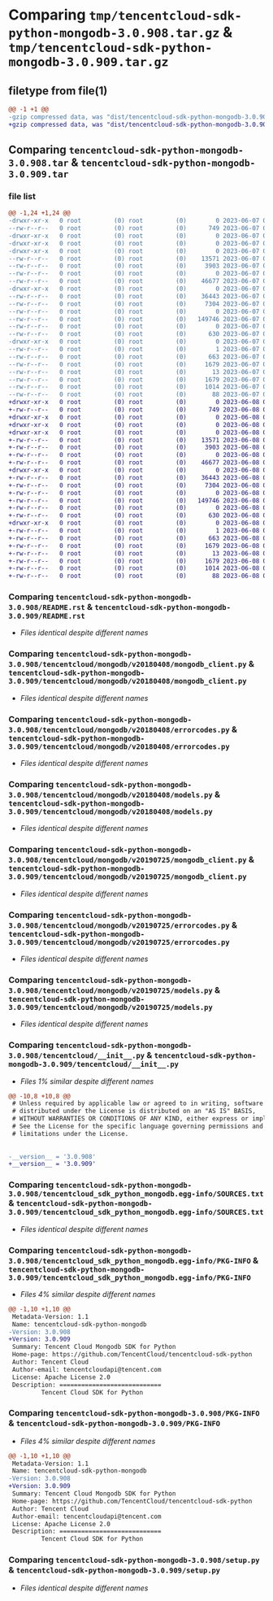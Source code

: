 # Comparing `tmp/tencentcloud-sdk-python-mongodb-3.0.908.tar.gz` & `tmp/tencentcloud-sdk-python-mongodb-3.0.909.tar.gz`

## filetype from file(1)

```diff
@@ -1 +1 @@
-gzip compressed data, was "dist/tencentcloud-sdk-python-mongodb-3.0.908.tar", last modified: Wed Jun  7 00:28:27 2023, max compression
+gzip compressed data, was "dist/tencentcloud-sdk-python-mongodb-3.0.909.tar", last modified: Thu Jun  8 00:29:13 2023, max compression
```

## Comparing `tencentcloud-sdk-python-mongodb-3.0.908.tar` & `tencentcloud-sdk-python-mongodb-3.0.909.tar`

### file list

```diff
@@ -1,24 +1,24 @@
-drwxr-xr-x   0 root         (0) root         (0)        0 2023-06-07 00:28:27.000000 tencentcloud-sdk-python-mongodb-3.0.908/
--rw-r--r--   0 root         (0) root         (0)      749 2023-06-07 00:28:27.000000 tencentcloud-sdk-python-mongodb-3.0.908/README.rst
-drwxr-xr-x   0 root         (0) root         (0)        0 2023-06-07 00:28:27.000000 tencentcloud-sdk-python-mongodb-3.0.908/tencentcloud/
-drwxr-xr-x   0 root         (0) root         (0)        0 2023-06-07 00:28:27.000000 tencentcloud-sdk-python-mongodb-3.0.908/tencentcloud/mongodb/
-drwxr-xr-x   0 root         (0) root         (0)        0 2023-06-07 00:28:27.000000 tencentcloud-sdk-python-mongodb-3.0.908/tencentcloud/mongodb/v20180408/
--rw-r--r--   0 root         (0) root         (0)    13571 2023-06-07 00:28:27.000000 tencentcloud-sdk-python-mongodb-3.0.908/tencentcloud/mongodb/v20180408/mongodb_client.py
--rw-r--r--   0 root         (0) root         (0)     3903 2023-06-07 00:28:27.000000 tencentcloud-sdk-python-mongodb-3.0.908/tencentcloud/mongodb/v20180408/errorcodes.py
--rw-r--r--   0 root         (0) root         (0)        0 2023-06-07 00:28:27.000000 tencentcloud-sdk-python-mongodb-3.0.908/tencentcloud/mongodb/v20180408/__init__.py
--rw-r--r--   0 root         (0) root         (0)    46677 2023-06-07 00:28:27.000000 tencentcloud-sdk-python-mongodb-3.0.908/tencentcloud/mongodb/v20180408/models.py
-drwxr-xr-x   0 root         (0) root         (0)        0 2023-06-07 00:28:27.000000 tencentcloud-sdk-python-mongodb-3.0.908/tencentcloud/mongodb/v20190725/
--rw-r--r--   0 root         (0) root         (0)    36443 2023-06-07 00:28:27.000000 tencentcloud-sdk-python-mongodb-3.0.908/tencentcloud/mongodb/v20190725/mongodb_client.py
--rw-r--r--   0 root         (0) root         (0)     7304 2023-06-07 00:28:27.000000 tencentcloud-sdk-python-mongodb-3.0.908/tencentcloud/mongodb/v20190725/errorcodes.py
--rw-r--r--   0 root         (0) root         (0)        0 2023-06-07 00:28:27.000000 tencentcloud-sdk-python-mongodb-3.0.908/tencentcloud/mongodb/v20190725/__init__.py
--rw-r--r--   0 root         (0) root         (0)   149746 2023-06-07 00:28:27.000000 tencentcloud-sdk-python-mongodb-3.0.908/tencentcloud/mongodb/v20190725/models.py
--rw-r--r--   0 root         (0) root         (0)        0 2023-06-07 00:28:27.000000 tencentcloud-sdk-python-mongodb-3.0.908/tencentcloud/mongodb/__init__.py
--rw-r--r--   0 root         (0) root         (0)      630 2023-06-07 00:28:27.000000 tencentcloud-sdk-python-mongodb-3.0.908/tencentcloud/__init__.py
-drwxr-xr-x   0 root         (0) root         (0)        0 2023-06-07 00:28:27.000000 tencentcloud-sdk-python-mongodb-3.0.908/tencentcloud_sdk_python_mongodb.egg-info/
--rw-r--r--   0 root         (0) root         (0)        1 2023-06-07 00:28:27.000000 tencentcloud-sdk-python-mongodb-3.0.908/tencentcloud_sdk_python_mongodb.egg-info/dependency_links.txt
--rw-r--r--   0 root         (0) root         (0)      663 2023-06-07 00:28:27.000000 tencentcloud-sdk-python-mongodb-3.0.908/tencentcloud_sdk_python_mongodb.egg-info/SOURCES.txt
--rw-r--r--   0 root         (0) root         (0)     1679 2023-06-07 00:28:27.000000 tencentcloud-sdk-python-mongodb-3.0.908/tencentcloud_sdk_python_mongodb.egg-info/PKG-INFO
--rw-r--r--   0 root         (0) root         (0)       13 2023-06-07 00:28:27.000000 tencentcloud-sdk-python-mongodb-3.0.908/tencentcloud_sdk_python_mongodb.egg-info/top_level.txt
--rw-r--r--   0 root         (0) root         (0)     1679 2023-06-07 00:28:27.000000 tencentcloud-sdk-python-mongodb-3.0.908/PKG-INFO
--rw-r--r--   0 root         (0) root         (0)     1014 2023-06-07 00:28:27.000000 tencentcloud-sdk-python-mongodb-3.0.908/setup.py
--rw-r--r--   0 root         (0) root         (0)       88 2023-06-07 00:28:27.000000 tencentcloud-sdk-python-mongodb-3.0.908/setup.cfg
+drwxr-xr-x   0 root         (0) root         (0)        0 2023-06-08 00:29:13.000000 tencentcloud-sdk-python-mongodb-3.0.909/
+-rw-r--r--   0 root         (0) root         (0)      749 2023-06-08 00:29:13.000000 tencentcloud-sdk-python-mongodb-3.0.909/README.rst
+drwxr-xr-x   0 root         (0) root         (0)        0 2023-06-08 00:29:13.000000 tencentcloud-sdk-python-mongodb-3.0.909/tencentcloud/
+drwxr-xr-x   0 root         (0) root         (0)        0 2023-06-08 00:29:13.000000 tencentcloud-sdk-python-mongodb-3.0.909/tencentcloud/mongodb/
+drwxr-xr-x   0 root         (0) root         (0)        0 2023-06-08 00:29:13.000000 tencentcloud-sdk-python-mongodb-3.0.909/tencentcloud/mongodb/v20180408/
+-rw-r--r--   0 root         (0) root         (0)    13571 2023-06-08 00:29:13.000000 tencentcloud-sdk-python-mongodb-3.0.909/tencentcloud/mongodb/v20180408/mongodb_client.py
+-rw-r--r--   0 root         (0) root         (0)     3903 2023-06-08 00:29:13.000000 tencentcloud-sdk-python-mongodb-3.0.909/tencentcloud/mongodb/v20180408/errorcodes.py
+-rw-r--r--   0 root         (0) root         (0)        0 2023-06-08 00:29:13.000000 tencentcloud-sdk-python-mongodb-3.0.909/tencentcloud/mongodb/v20180408/__init__.py
+-rw-r--r--   0 root         (0) root         (0)    46677 2023-06-08 00:29:13.000000 tencentcloud-sdk-python-mongodb-3.0.909/tencentcloud/mongodb/v20180408/models.py
+drwxr-xr-x   0 root         (0) root         (0)        0 2023-06-08 00:29:13.000000 tencentcloud-sdk-python-mongodb-3.0.909/tencentcloud/mongodb/v20190725/
+-rw-r--r--   0 root         (0) root         (0)    36443 2023-06-08 00:29:13.000000 tencentcloud-sdk-python-mongodb-3.0.909/tencentcloud/mongodb/v20190725/mongodb_client.py
+-rw-r--r--   0 root         (0) root         (0)     7304 2023-06-08 00:29:13.000000 tencentcloud-sdk-python-mongodb-3.0.909/tencentcloud/mongodb/v20190725/errorcodes.py
+-rw-r--r--   0 root         (0) root         (0)        0 2023-06-08 00:29:13.000000 tencentcloud-sdk-python-mongodb-3.0.909/tencentcloud/mongodb/v20190725/__init__.py
+-rw-r--r--   0 root         (0) root         (0)   149746 2023-06-08 00:29:13.000000 tencentcloud-sdk-python-mongodb-3.0.909/tencentcloud/mongodb/v20190725/models.py
+-rw-r--r--   0 root         (0) root         (0)        0 2023-06-08 00:29:13.000000 tencentcloud-sdk-python-mongodb-3.0.909/tencentcloud/mongodb/__init__.py
+-rw-r--r--   0 root         (0) root         (0)      630 2023-06-08 00:29:13.000000 tencentcloud-sdk-python-mongodb-3.0.909/tencentcloud/__init__.py
+drwxr-xr-x   0 root         (0) root         (0)        0 2023-06-08 00:29:13.000000 tencentcloud-sdk-python-mongodb-3.0.909/tencentcloud_sdk_python_mongodb.egg-info/
+-rw-r--r--   0 root         (0) root         (0)        1 2023-06-08 00:29:13.000000 tencentcloud-sdk-python-mongodb-3.0.909/tencentcloud_sdk_python_mongodb.egg-info/dependency_links.txt
+-rw-r--r--   0 root         (0) root         (0)      663 2023-06-08 00:29:13.000000 tencentcloud-sdk-python-mongodb-3.0.909/tencentcloud_sdk_python_mongodb.egg-info/SOURCES.txt
+-rw-r--r--   0 root         (0) root         (0)     1679 2023-06-08 00:29:13.000000 tencentcloud-sdk-python-mongodb-3.0.909/tencentcloud_sdk_python_mongodb.egg-info/PKG-INFO
+-rw-r--r--   0 root         (0) root         (0)       13 2023-06-08 00:29:13.000000 tencentcloud-sdk-python-mongodb-3.0.909/tencentcloud_sdk_python_mongodb.egg-info/top_level.txt
+-rw-r--r--   0 root         (0) root         (0)     1679 2023-06-08 00:29:13.000000 tencentcloud-sdk-python-mongodb-3.0.909/PKG-INFO
+-rw-r--r--   0 root         (0) root         (0)     1014 2023-06-08 00:29:13.000000 tencentcloud-sdk-python-mongodb-3.0.909/setup.py
+-rw-r--r--   0 root         (0) root         (0)       88 2023-06-08 00:29:13.000000 tencentcloud-sdk-python-mongodb-3.0.909/setup.cfg
```

### Comparing `tencentcloud-sdk-python-mongodb-3.0.908/README.rst` & `tencentcloud-sdk-python-mongodb-3.0.909/README.rst`

 * *Files identical despite different names*

### Comparing `tencentcloud-sdk-python-mongodb-3.0.908/tencentcloud/mongodb/v20180408/mongodb_client.py` & `tencentcloud-sdk-python-mongodb-3.0.909/tencentcloud/mongodb/v20180408/mongodb_client.py`

 * *Files identical despite different names*

### Comparing `tencentcloud-sdk-python-mongodb-3.0.908/tencentcloud/mongodb/v20180408/errorcodes.py` & `tencentcloud-sdk-python-mongodb-3.0.909/tencentcloud/mongodb/v20180408/errorcodes.py`

 * *Files identical despite different names*

### Comparing `tencentcloud-sdk-python-mongodb-3.0.908/tencentcloud/mongodb/v20180408/models.py` & `tencentcloud-sdk-python-mongodb-3.0.909/tencentcloud/mongodb/v20180408/models.py`

 * *Files identical despite different names*

### Comparing `tencentcloud-sdk-python-mongodb-3.0.908/tencentcloud/mongodb/v20190725/mongodb_client.py` & `tencentcloud-sdk-python-mongodb-3.0.909/tencentcloud/mongodb/v20190725/mongodb_client.py`

 * *Files identical despite different names*

### Comparing `tencentcloud-sdk-python-mongodb-3.0.908/tencentcloud/mongodb/v20190725/errorcodes.py` & `tencentcloud-sdk-python-mongodb-3.0.909/tencentcloud/mongodb/v20190725/errorcodes.py`

 * *Files identical despite different names*

### Comparing `tencentcloud-sdk-python-mongodb-3.0.908/tencentcloud/mongodb/v20190725/models.py` & `tencentcloud-sdk-python-mongodb-3.0.909/tencentcloud/mongodb/v20190725/models.py`

 * *Files identical despite different names*

### Comparing `tencentcloud-sdk-python-mongodb-3.0.908/tencentcloud/__init__.py` & `tencentcloud-sdk-python-mongodb-3.0.909/tencentcloud/__init__.py`

 * *Files 1% similar despite different names*

```diff
@@ -10,8 +10,8 @@
 # Unless required by applicable law or agreed to in writing, software
 # distributed under the License is distributed on an "AS IS" BASIS,
 # WITHOUT WARRANTIES OR CONDITIONS OF ANY KIND, either express or implied.
 # See the License for the specific language governing permissions and
 # limitations under the License.
 
 
-__version__ = '3.0.908'
+__version__ = '3.0.909'
```

### Comparing `tencentcloud-sdk-python-mongodb-3.0.908/tencentcloud_sdk_python_mongodb.egg-info/SOURCES.txt` & `tencentcloud-sdk-python-mongodb-3.0.909/tencentcloud_sdk_python_mongodb.egg-info/SOURCES.txt`

 * *Files identical despite different names*

### Comparing `tencentcloud-sdk-python-mongodb-3.0.908/tencentcloud_sdk_python_mongodb.egg-info/PKG-INFO` & `tencentcloud-sdk-python-mongodb-3.0.909/tencentcloud_sdk_python_mongodb.egg-info/PKG-INFO`

 * *Files 4% similar despite different names*

```diff
@@ -1,10 +1,10 @@
 Metadata-Version: 1.1
 Name: tencentcloud-sdk-python-mongodb
-Version: 3.0.908
+Version: 3.0.909
 Summary: Tencent Cloud Mongodb SDK for Python
 Home-page: https://github.com/TencentCloud/tencentcloud-sdk-python
 Author: Tencent Cloud
 Author-email: tencentcloudapi@tencent.com
 License: Apache License 2.0
 Description: ============================
         Tencent Cloud SDK for Python
```

### Comparing `tencentcloud-sdk-python-mongodb-3.0.908/PKG-INFO` & `tencentcloud-sdk-python-mongodb-3.0.909/PKG-INFO`

 * *Files 4% similar despite different names*

```diff
@@ -1,10 +1,10 @@
 Metadata-Version: 1.1
 Name: tencentcloud-sdk-python-mongodb
-Version: 3.0.908
+Version: 3.0.909
 Summary: Tencent Cloud Mongodb SDK for Python
 Home-page: https://github.com/TencentCloud/tencentcloud-sdk-python
 Author: Tencent Cloud
 Author-email: tencentcloudapi@tencent.com
 License: Apache License 2.0
 Description: ============================
         Tencent Cloud SDK for Python
```

### Comparing `tencentcloud-sdk-python-mongodb-3.0.908/setup.py` & `tencentcloud-sdk-python-mongodb-3.0.909/setup.py`

 * *Files identical despite different names*

